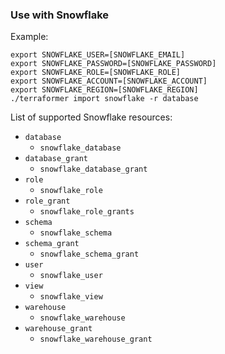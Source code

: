 ### Use with Snowflake
Example:

```
export SNOWFLAKE_USER=[SNOWFLAKE_EMAIL]
export SNOWFLAKE_PASSWORD=[SNOWFLAKE_PASSWORD]
export SNOWFLAKE_ROLE=[SNOWFLAKE_ROLE]
export SNOWFLAKE_ACCOUNT=[SNOWFLAKE_ACCOUNT]
export SNOWFLAKE_REGION=[SNOWFLAKE_REGION]
./terraformer import snowflake -r database
```

List of supported Snowflake resources:

* `database`
  * `snowflake_database`
* `database_grant`
  * `snowflake_database_grant`
* `role`
  * `snowflake_role`
* `role_grant`
  * `snowflake_role_grants`
* `schema`
  * `snowflake_schema`
* `schema_grant`
  * `snowflake_schema_grant`
* `user`
  * `snowflake_user`
* `view`
  * `snowflake_view`
* `warehouse`
  * `snowflake_warehouse`
* `warehouse_grant`
  * `snowflake_warehouse_grant`

